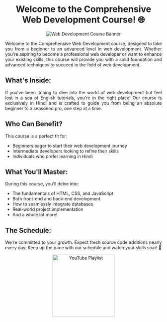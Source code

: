 <!-- Title -->
<h1 align="center">Welcome to the Comprehensive Web Development Course! 🌐</h1>

<!-- Banner Image -->
<p align="center">
  <img src="https://stock.adobe.com/images/web-development-coding-programming-internet-technology-business-concept/214879686" alt="Web Development Course Banner">
</p>

<!-- Introduction -->
<p align="justify">Welcome to the Comprehensive Web Development course, designed to take you from a beginner to an advanced level in web development. Whether you're aspiring to become a professional web developer or want to enhance your existing skills, this course will provide you with a solid foundation and advanced techniques to succeed in the field of web development.</p>

<!-- What's Inside -->
## What's Inside:

<p align="justify">If you've been itching to dive into the world of web development but feel lost in a sea of English tutorials, you're in the right place! Our course is exclusively in Hindi and is crafted to guide you from being an absolute beginner to a seasoned pro, one step at a time.</p>

<!-- Who Can Benefit -->
## Who Can Benefit?

<p align="justify">This course is a perfect fit for:</p>

- Beginners eager to start their web development journey
- Intermediate developers looking to refine their skills
- Individuals who prefer learning in Hindi

<!-- What You'll Master -->
## What You'll Master:

<p align="justify">During this course, you'll delve into:</p>

- The fundamentals of HTML, CSS, and JavaScript
- Both front-end and back-end development
- How to seamlessly integrate databases
- Real-world project implementation
- And a whole lot more!

<!-- The Schedule -->
## The Schedule:

<p align="justify">We're committed to your growth. Expect fresh source code additions nearly every day. Keep up the pace with our schedule and watch your skills soar! 📅</p>

<!-- YouTube Playlist Link -->
<p align="center">
  <a href="https://www.youtube.com/your_playlist" target="_blank"><img src="https://example.com/youtube_button.png" alt="YouTube Playlist" width="200"></a>
</p>
